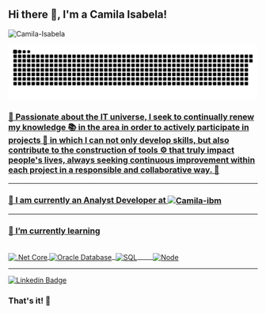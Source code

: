 ## Hi there 👋, I'm a Camila Isabela!

<img src="https://komarev.com/ghpvc/?username=Camila-Isabela&color=blueviolet" alt="Camila-Isabela" /> 

<div>
  <a href="https://github.com/Camila-Isabela">
<!--   <img height="180em" src="https://github-readme-stats.vercel.app/api?username=Camila-Isabela&show_icons=true&theme=dracula&include_all_commits=true&count_private=true"/>
  <img height="180em" src="https://github-readme-stats.vercel.app/api/top-langs/?username=Camila-Isabela&layout=compact&langs_count=7&theme=dracula"/>
</div> -->
  
  ![Snake animation](https://github.com/Camila-Isabela/Camila-Isabela/blob/output/github-contribution-grid-snake.svg)
   
  ### 🎈 Passionate about the IT universe, I seek to continually renew my knowledge 📚 in the area in order to actively participate in projects 📑 in which I can not only     develop skills, but also contribute to the construction of tools  ⚙  that truly impact people's lives, always seeking continuous improvement within each project in a         responsible and collaborative way. 🙌

<hr>

### 🚀 I am currently an Analyst Developer at   <img align="center" alt="Camila-ibm" height="30" width="50" src="https://media.engage.it/2023/11/reply-logo_806890.jpg">
  
<hr>


### 🌱  I’m currently learning 

<div style="display: inline_block"><br>
  <img align="center" alt=".Net Core" height="90" width="120" src="https://www.ibm.com/content/dam/adobe-cms/instana/media_logo/dotnetCore.png/_jcr_content/renditions/cq5dam.web.1280.1280.png" margin-right="10">
  <img align="center" alt="Oracle Database" height="60" width="100" src="https://www.ibm.com/content/dam/adobe-cms/instana/media_logo/Oracle.component.complex-narrative-xl.ts=1690900057141.png/content/adobe-cms/br/pt/products/instana/supported-technologies/oracle-database-monitoring/_jcr_content/root/table_of_contents/body/content_section_styled/content-section-body/complex_narrative/logoimage">&nbsp;
  <img align="center" alt="SQL" height="60" width="100" src="https://www.ibm.com/content/dam/adobe-cms/instana/media_logo/Azure-SQL-Server-Monitoring.component.complex-narrative-l.ts=1692800225821.png/content/adobe-cms/br/pt/products/instana/supported-technologies/microsoft-sql-server-monitoring/jcr:content/root/table_of_contents/body/content_section_styled/content-section-body/complex_narrative/logoimage">&emsp;&emsp;
  <img align="center" alt="Node" height="60" width="60" margin-left="1200" src="https://miro.medium.com/v2/resize:fit:800/1*v2vdfKqD4MtmTSgNP0o5cg.png"> 
</div>
<hr>


  
<a target="_blank">[![Linkedin Badge](https://img.shields.io/badge/-LinkedIn-blue?style=flat-square&logo=Linkedin&logoColor=white&link=https://www.linkedin.com/in/camila-isabela/)](https://www.linkedin.com/in/camila-isabela/)</a>
<br>
  
### That's it! 🖖
 

